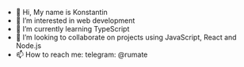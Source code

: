 - 👋 Hi, My name is Konstantin
- 👀 I’m interested in web development
- 🌱 I’m currently learning TypeScript
- 💞️ I’m looking to collaborate on projects using JavaScript, React and Node.js
- 📫 How to reach me: telegram: @rumate

<!---
wildme/wildme is a ✨ special ✨ repository because its `README.md` (this file) appears on your GitHub profile.
You can click the Preview link to take a look at your changes.
--->
